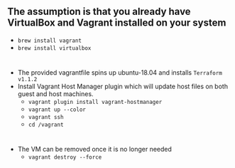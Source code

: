 ## The assumption is that you already have VirtualBox and Vagrant installed on your system
- `brew install vagrant`
- `brew install virtualbox`
#

- The provided vagrantfile spins up ubuntu-18.04 and installs `Terraform v1.1.2`
- Install Vagrant Host Manager plugin which will update host files on both guest and host machines.
    - `vagrant plugin install vagrant-hostmanager`
    - `vagrant up --color`
    - `vagrant ssh`
    - `cd /vagrant`
#

- The VM can be removed once it is no longer needed
    -  `vagrant destroy --force`
#
